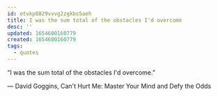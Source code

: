 ```yaml
---
id: etvkp8829vvvg2zgkbs5aeh
title: I was the sum total of the obstacles I'd overcome
desc: ''
updated: 1654600160779
created: 1654600160779
tags:
  - quotes
---
```


“I was the sum total of the obstacles I'd overcome.”

― David Goggins, Can't Hurt Me: Master Your Mind and Defy the Odds
